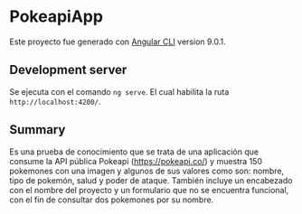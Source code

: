 # PokeapiApp

Este proyecto fue generado con [Angular CLI](https://github.com/angular/angular-cli) version 9.0.1.

## Development server

Se ejecuta con el comando `ng serve`. El cual habilita la ruta `http://localhost:4200/`.

## Summary

Es una prueba de conocimiento que se trata de una aplicación que consume la API pública Pokeapi (https://pokeapi.co/) y muestra 150 pokemones 
con una imagen y algunos de sus valores como son: nombre, tipo de pokemón, salud y poder de ataque. También incluye un encabezado con el nombre del 
proyecto y un formulario que no se encuentra funcional, con el fin de consultar dos pokemones por su nombre.

